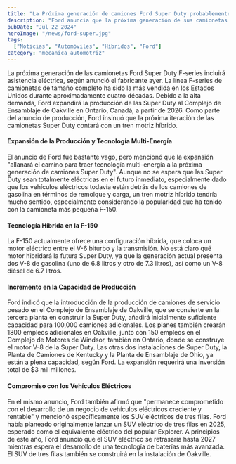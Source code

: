 ```yaml
---
title: "La Próxima generación de camiones Ford Super Duty probablemente añadirá un tren motriz híbrido"
description: "Ford anuncia que la próxima generación de sus camionetas Super Duty incluirá tecnología híbrida, expandiendo la producción a Oakville, Ontario."
pubDate: "Jul 22 2024"
heroImage: "/news/ford-super.jpg"
tags:
  ["Noticias", "Automóviles", "Híbridos", "Ford"]
category: "mecanica_automotriz"
---
```


La próxima generación de las camionetas Ford Super Duty F-series incluirá asistencia eléctrica, según anunció el fabricante ayer. La línea F-series de camionetas de tamaño completo ha sido la más vendida en los Estados Unidos durante aproximadamente cuatro décadas. Debido a la alta demanda, Ford expandirá la producción de las Super Duty al Complejo de Ensamblaje de Oakville en Ontario, Canadá, a partir de 2026. Como parte del anuncio de producción, Ford insinuó que la próxima iteración de las camionetas Super Duty contará con un tren motriz híbrido.

#### Expansión de la Producción y Tecnología Multi-Energía

El anuncio de Ford fue bastante vago, pero mencionó que la expansión "allanará el camino para traer tecnología multi-energía a la próxima generación de camiones Super Duty". Aunque no se espera que las Super Duty sean totalmente eléctricas en el futuro inmediato, especialmente dado que los vehículos eléctricos todavía están detrás de los camiones de gasolina en términos de remolque y carga, un tren motriz híbrido tendría mucho sentido, especialmente considerando la popularidad que ha tenido con la camioneta más pequeña F-150.

#### Tecnología Híbrida en la F-150

La F-150 actualmente ofrece una configuración híbrida, que coloca un motor eléctrico entre el V-6 biturbo y la transmisión. No está claro qué motor hibridará la futura Super Duty, ya que la generación actual presenta dos V-8 de gasolina (uno de 6.8 litros y otro de 7.3 litros), así como un V-8 diésel de 6.7 litros.

#### Incremento en la Capacidad de Producción

Ford indicó que la introducción de la producción de camiones de servicio pesado en el Complejo de Ensamblaje de Oakville, que se convierte en la tercera planta en construir la Super Duty, añadirá inicialmente suficiente capacidad para 100,000 camiones adicionales. Los planes también crearán 1800 empleos adicionales en Oakville, junto con 150 empleos en el Complejo de Motores de Windsor, también en Ontario, donde se construye el motor V-8 de la Super Duty. Las otras dos instalaciones de Super Duty, la Planta de Camiones de Kentucky y la Planta de Ensamblaje de Ohio, ya están a plena capacidad, según Ford. La expansión requerirá una inversión total de $3 mil millones.

#### Compromiso con los Vehículos Eléctricos

En el mismo anuncio, Ford también afirmó que "permanece comprometido con el desarrollo de un negocio de vehículos eléctricos creciente y rentable" y mencionó específicamente los SUV eléctricos de tres filas. Ford había planeado originalmente lanzar un SUV eléctrico de tres filas en 2025, esperado como el equivalente eléctrico del popular Explorer. A principios de este año, Ford anunció que el SUV eléctrico se retrasaría hasta 2027 mientras espera el desarrollo de una tecnología de baterías más avanzada. El SUV de tres filas también se construirá en la instalación de Oakville.